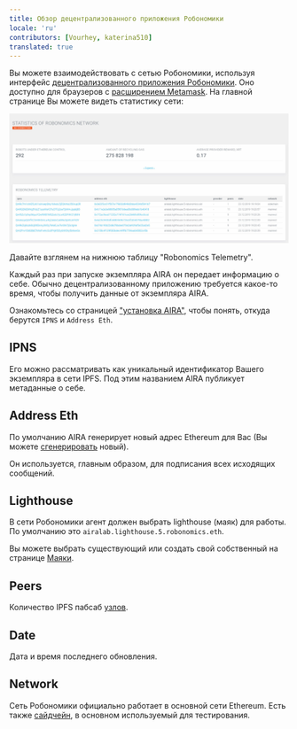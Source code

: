 ```yaml
---
title: Обзор децентрализованного приложения Робономики
locale: 'ru' 
contributors: [Vourhey, katerina510]
translated: true
---
```


Вы можете взаимодействовать с сетью Робономики, используя интерфейс [децентрализованного приложения Робономики](https://dapp.robonomics.network/#/). Оно доступно для браузеров с [расширением Metamask](https://metamask.io). На главной странице Вы можете видеть статистику сети:

![Главная страница децентрализованного приложения Робономики](./images/robonomics_dapp_first_page.jpg "Главная страница децентрализованного приложения Робономики")

Давайте взглянем на нижнюю таблицу "Robonomics Telemetry".

Каждый раз при запуске экземпляра AIRA он передает информацию о себе. Обычно децентрализованному приложению требуется какое-то время, чтобы получить данные от экземпляра AIRA.

Ознакомьтесь со страницей ["установка AIRA"](/docs/ru/aira-installation), чтобы понять, откуда берутся `IPNS` и `Address Eth`.

## IPNS

Его можно рассматривать как уникальный идентификатор Вашего экземпляра в сети IPFS. Под этим названием AIRA публикует метаданные о себе.

## Address Eth

По умолчанию AIRA генерирует новый адрес Ethereum для Вас (Вы можете [сгенерировать](/docs/ru/aira-faq#how-to-change-ethereum-address-of-aira) новый).

Он используется, главным образом, для подписания всех исходящих сообщений.

## Lighthouse

В сети Робономики агент должен выбрать lighthouse (маяк) для работы. По умолчанию это `airalab.lighthouse.5.robonomics.eth`.

Вы можете выбрать существующий или создать свой собственный на странице [Маяки](https://dapp.robonomics.network/#/lighthouse).

## Peers

Количество IPFS пабсаб [узлов](/docs/ru/aira-faq#how-to-check-the-quantity-of-ipfs-peers).

## Date

Дата и время последнего обновления.

## Network

Сеть Робономики официально работает в основной сети Ethereum.
Есть также [сайдчейн](https://github.com/airalab/airalab-sidechain), в основном используемый для тестирования.


